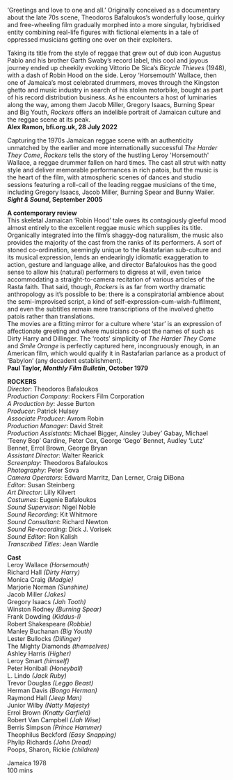 
‘Greetings and love to one and all.’ Originally conceived as a documentary about the late 70s scene, Theodoros Bafaloukos’s wonderfully loose, quirky and free-wheeling film gradually morphed into a more singular, hybridised entity combining real-life figures with fictional elements in a tale of oppressed musicians getting one over on their exploiters.

Taking its title from the style of reggae that grew out of dub icon Augustus Pablo and his brother Garth Swaby’s record label, this cool and joyous journey ended up cheekily evoking Vittorio De Sica’s _Bicycle Thieves_ (1948), with a dash of Robin Hood on the side. Leroy ‘Horsemouth’ Wallace, then one of Jamaica’s most celebrated drummers, moves through the Kingston ghetto and music industry in search of his stolen motorbike, bought as part of his record distribution business. As he encounters a host of luminaries along the way, among them Jacob Miller, Gregory Isaacs, Burning Spear and Big Youth, _Rockers_ offers an indelible portrait of Jamaican culture and the reggae scene at its peak.  
**Alex Ramon, bfi.org.uk, 28 July 2022**  

Capturing the 1970s Jamaican reggae scene with an authenticity unmatched by the earlier and more internationally successful _The Harder They Come_, _Rockers_ tells the story of the hustling Leroy 'Horsemouth' Wallace, a reggae drummer fallen on hard times. The cast all strut with natty style and deliver memorable performances in rich patois, but the music is the heart of the film, with atmospheric scenes of dances and studio sessions featuring a roll-call of the leading reggae musicians of the time, including Gregory Isaacs, Jacob Miller, Burning Spear and Bunny Wailer.  
**_Sight & Sound_, September 2005**  

**A contemporary review**  
This skeletal Jamaican ‘Robin Hood’ tale owes its contagiously gleeful mood almost entirely to the excellent reggae music which supplies its title. Organically integrated into the film’s shaggy-dog naturalism, the music also provides the majority of the cast from the ranks of its performers. A sort of stoned co-ordination, seemingly unique to the Rastafarian sub-culture and its musical expression, lends an endearingly idiomatic exaggeration to action, gesture and language alike, and director Bafaloukos has the good sense to allow his (natural) performers to digress at will, even twice accommodating a straight-to-camera recitation of various articles of the Rasta faith. That said, though, _Rockers_ is as far from worthy dramatic anthropology as it’s possible to be: there is a conspiratorial ambience about the semi-improvised script, a kind of self-expression-cum-wish-fulfilment, and even the subtitles remain mere transcriptions of the involved ghetto patois rather than translations.  
The movies are a fitting mirror for a culture where ‘star’ is an expression of affectionate greeting and where musicians co-opt the names of such as Dirty Harry and Dillinger. The ‘roots’ simplicity of _The Harder They Come_ and _Smile Orange_ is perfectly captured here, incongruously enough, in an American film, which would qualify it in Rastafarian parlance as a product of ‘Babylon’ (any decadent establishment).  
**Paul Taylor, _Monthly Film Bulletin_, October 1979**  

**ROCKERS**  
_Director_: Theodoros Bafaloukos  
_Production Company_: Rockers Film Corporation  
_A Production by_: Jesse Burton  
_Producer_: Patrick Hulsey  
_Associate Producer_: Avrom Robin  
_Production Manager_: David Streit  
_Production Assistants_: Michael Bigger, Ainsley ‘Jubey’ Gabay, Michael ‘Teeny Bop’ Gardine, Peter Cox, George ‘Gego’ Bennet, Audley ‘Lutz’ Bennet, Errol Brown, George Bryan  
_Assistant Director_: Walter Rearick  
_Screenplay_: Theodoros Bafaloukos  
_Photography_: Peter Sova  
_Camera Operators_: Edward Marritz, Dan Lerner, Craig DiBona  
_Editor_: Susan Steinberg  
_Art Director_: Lilly Kilvert  
_Costumes_: Eugenie Bafaloukos  
_Sound Supervisor_: Nigel Noble  
_Sound Recording_: Kit Whitmore  
_Sound Consultant_: Richard Newton  
_Sound Re-recording_: Dick J. Vorisek  
_Sound Editor_: Ron Kalish  
_Transcribed Titles_: Jean Wardle

**Cast**  
Leroy Wallace _(Horsemouth)_  
Richard Hall _(Dirty Harry)_  
Monica Craig _(Madgie)_  
Marjorie Norman _(Sunshine)_  
Jacob Miller _(Jakes)_  
Gregory Isaacs _(Jah Tooth)_  
Winston Rodney _(Burning Spear)_  
Frank Dowding _(Kiddus-I)_  
Robert Shakespeare _(Robbie)_  
Manley Buchanan _(Big Youth)_  
Lester Bullocks _(Dillinger)_  
The Mighty Diamonds _(themselves)_  
Ashley Harris _(Higher)_  
Leroy Smart _(himself)_  
Peter Honiball _(Honeyball)_  
L. Lindo _(Jack Ruby)_  
Trevor Douglas _(Leggo Beast)_  
Herman Davis _(Bongo Herman)_  
Raymond Hall _(Jeep Man)_  
Junior Wilby _(Natty Majesty)_  
Errol Brown _(Knatty Garfield)_  
Robert Van Campbell _(Jah Wise)_  
Berris Simpson _(Prince Hammer)_  
Theophilus Beckford _(Easy Snapping)_  
Phylip Richards _(John Dread)_  
Poops, Sharon, Rickie _(children)_  

Jamaica 1978  
100 mins  
<!--stackedit_data:
eyJoaXN0b3J5IjpbMTI0MjM2ODE5N119
-->